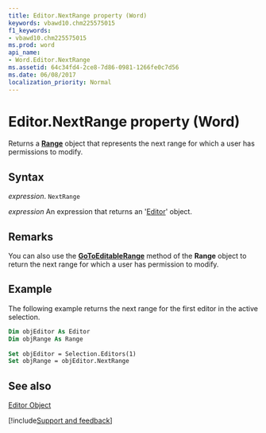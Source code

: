```yaml
---
title: Editor.NextRange property (Word)
keywords: vbawd10.chm225575015
f1_keywords:
- vbawd10.chm225575015
ms.prod: word
api_name:
- Word.Editor.NextRange
ms.assetid: 64c34fd4-2ce8-7d86-0981-1266fe0c7d56
ms.date: 06/08/2017
localization_priority: Normal
---
```



# Editor.NextRange property (Word)

Returns a  **[Range](Word.Range.md)** object that represents the next range for which a user has permissions to modify.


## Syntax

_expression_. `NextRange`

 _expression_ An expression that returns an '[Editor](Word.Editor.md)' object.


## Remarks

You can also use the  **[GoToEditableRange](Word.Range.GoToEditableRange.md)** method of the **Range** object to return the next range for which a user has permission to modify.


## Example

The following example returns the next range for the first editor in the active selection.


```vb
Dim objEditor As Editor 
Dim objRange As Range 
 
Set objEditor = Selection.Editors(1) 
Set objRange = objEditor.NextRange
```


## See also


[Editor Object](Word.Editor.md)

[!include[Support and feedback](~/includes/feedback-boilerplate.md)]